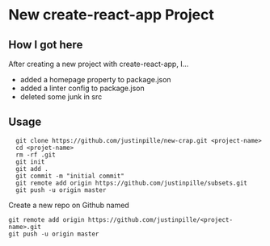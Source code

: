 # New create-react-app Project

## How I got here

After creating a new project with create-react-app, I...
- added a homepage property to package.json
- added a linter config to package.json
- deleted some junk in src


## Usage

```
  git clone https://github.com/justinpille/new-crap.git <project-name>
  cd <projet-name>
  rm -rf .git
  git init
  git add .
  git commit -m "initial commit"
  git remote add origin https://github.com/justinpille/subsets.git
  git push -u origin master
```

Create a new repo on Github named <project-name>


```
git remote add origin https://github.com/justinpille/<project-name>.git
git push -u origin master
```
